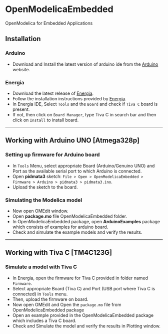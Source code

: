 # OpenModelicaEmbedded
OpenModelica for Embedded Applications

## Installation

### Arduino
* Download and Install the latest version of arduino ide from the [Arduino](https://www.arduino.cc/en/Main/Software?) website.

### Energia
* Download the latest release of [Energia](http://energia.nu/download/).
* Follow the installation instructions provided by [Energia](http://energia.nu/download/).
* In Energia IDE, Select `Tools` and the `Board` and check if `Tiva C` board is present.
* If not, then click on `Board Manager`, type Tiva C in search bar and then click on `Install` to install board.
---

## Working with Arduino UNO [Atmega328p]

### Setting up firmware for Arduino board
* In `Tools` Menu, select appropriate Board (Arduino/Genuino UNO) and Port as the available serial port to which Arduino is connected.
* Open **pidmata3** sketch: `File > Open > OpenModelicaEmbedded > Firmware > Arduino > pidmata3 > pidmata3.ino`.
* Upload the sketch to the board.
### Simulating the Modelica model
* Now open OMEdit window.
* Open **package.mo** file OpenModelicaEmbedded folder.
* In OpenModelicaEmbedded package, open **ArduinoExamples** package which consists of examples for arduino board.
* Check and simulate the example models and verify the results.

---
## Working with Tiva C [TM4C123G]

### Simulate a model with Tiva C
* In Energia, open the firmware for Tiva C provided in folder named `Firmware`.
* Select appropriate Board (Tiva C) and Port (USB port where Tiva C is connected) in `Tools` menu.
* Then, upload the firmware on board.
* Now open OMEdit and Open the `package.mo` file from OpenModelicaEmbedded package
* Open an example provided in the OpenModelicaEmbedded package which includes a Tiva C board.
* Check and Simulate the model and verify the results in Plotting window.
